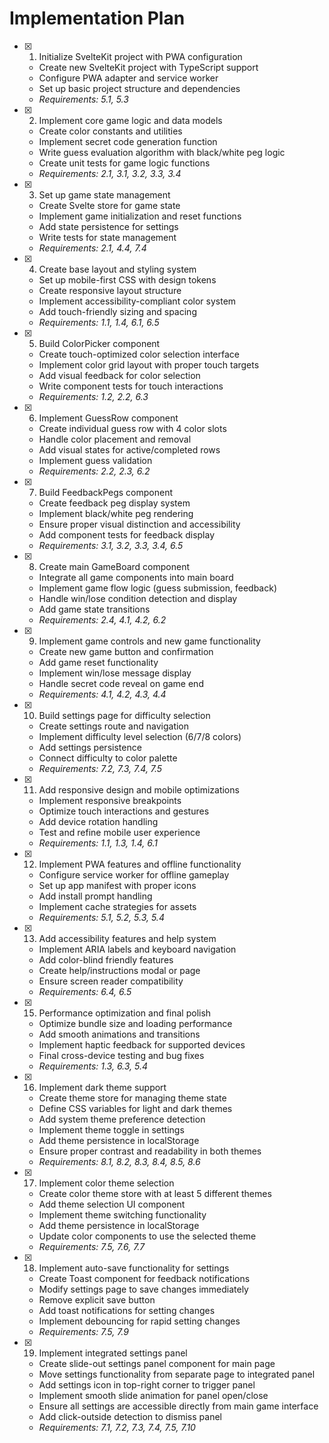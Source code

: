 # Implementation Plan

- [x] 1. Initialize SvelteKit project with PWA configuration
  - Create new SvelteKit project with TypeScript support
  - Configure PWA adapter and service worker
  - Set up basic project structure and dependencies
  - _Requirements: 5.1, 5.3_

- [x] 2. Implement core game logic and data models
  - Create color constants and utilities
  - Implement secret code generation function
  - Write guess evaluation algorithm with black/white peg logic
  - Create unit tests for game logic functions
  - _Requirements: 2.1, 3.1, 3.2, 3.3, 3.4_

- [x] 3. Set up game state management
  - Create Svelte store for game state
  - Implement game initialization and reset functions
  - Add state persistence for settings
  - Write tests for state management
  - _Requirements: 2.1, 4.4, 7.4_

- [x] 4. Create base layout and styling system
  - Set up mobile-first CSS with design tokens
  - Create responsive layout structure
  - Implement accessibility-compliant color system
  - Add touch-friendly sizing and spacing
  - _Requirements: 1.1, 1.4, 6.1, 6.5_

- [x] 5. Build ColorPicker component
  - Create touch-optimized color selection interface
  - Implement color grid layout with proper touch targets
  - Add visual feedback for color selection
  - Write component tests for touch interactions
  - _Requirements: 1.2, 2.2, 6.3_

- [x] 6. Implement GuessRow component
  - Create individual guess row with 4 color slots
  - Handle color placement and removal
  - Add visual states for active/completed rows
  - Implement guess validation
  - _Requirements: 2.2, 2.3, 6.2_

- [x] 7. Build FeedbackPegs component
  - Create feedback peg display system
  - Implement black/white peg rendering
  - Ensure proper visual distinction and accessibility
  - Add component tests for feedback display
  - _Requirements: 3.1, 3.2, 3.3, 3.4, 6.5_

- [x] 8. Create main GameBoard component
  - Integrate all game components into main board
  - Implement game flow logic (guess submission, feedback)
  - Handle win/lose condition detection and display
  - Add game state transitions
  - _Requirements: 2.4, 4.1, 4.2, 6.2_

- [x] 9. Implement game controls and new game functionality
  - Create new game button and confirmation
  - Add game reset functionality
  - Implement win/lose message display
  - Handle secret code reveal on game end
  - _Requirements: 4.1, 4.2, 4.3, 4.4_

- [x] 10. Build settings page for difficulty selection
  - Create settings route and navigation
  - Implement difficulty level selection (6/7/8 colors)
  - Add settings persistence
  - Connect difficulty to color palette
  - _Requirements: 7.2, 7.3, 7.4, 7.5_

- [x] 11. Add responsive design and mobile optimizations
  - Implement responsive breakpoints
  - Optimize touch interactions and gestures
  - Add device rotation handling
  - Test and refine mobile user experience
  - _Requirements: 1.1, 1.3, 1.4, 6.1_

- [x] 12. Implement PWA features and offline functionality
  - Configure service worker for offline gameplay
  - Set up app manifest with proper icons
  - Add install prompt handling
  - Implement cache strategies for assets
  - _Requirements: 5.1, 5.2, 5.3, 5.4_

- [x] 13. Add accessibility features and help system
  - Implement ARIA labels and keyboard navigation
  - Add color-blind friendly features
  - Create help/instructions modal or page
  - Ensure screen reader compatibility
  - _Requirements: 6.4, 6.5_

- [x] 15. Performance optimization and final polish
  - Optimize bundle size and loading performance
  - Add smooth animations and transitions
  - Implement haptic feedback for supported devices
  - Final cross-device testing and bug fixes
  - _Requirements: 1.3, 6.3, 5.4_

- [x] 16. Implement dark theme support
  - Create theme store for managing theme state
  - Define CSS variables for light and dark themes
  - Add system theme preference detection
  - Implement theme toggle in settings
  - Add theme persistence in localStorage
  - Ensure proper contrast and readability in both themes
  - _Requirements: 8.1, 8.2, 8.3, 8.4, 8.5, 8.6_
  
- [x] 17. Implement color theme selection
  - Create color theme store with at least 5 different themes
  - Add theme selection UI component
  - Implement theme switching functionality
  - Add theme persistence in localStorage
  - Update color components to use the selected theme
  - _Requirements: 7.5, 7.6, 7.7_
  
- [x] 18. Implement auto-save functionality for settings
  - Create Toast component for feedback notifications
  - Modify settings page to save changes immediately
  - Remove explicit save button
  - Add toast notifications for setting changes
  - Implement debouncing for rapid setting changes
  - _Requirements: 7.5, 7.9_

- [x] 19. Implement integrated settings panel
  - Create slide-out settings panel component for main page
  - Move settings functionality from separate page to integrated panel
  - Add settings icon in top-right corner to trigger panel
  - Implement smooth slide animation for panel open/close
  - Ensure all settings are accessible directly from main game interface
  - Add click-outside detection to dismiss panel
  - _Requirements: 7.1, 7.2, 7.3, 7.4, 7.5, 7.10_
